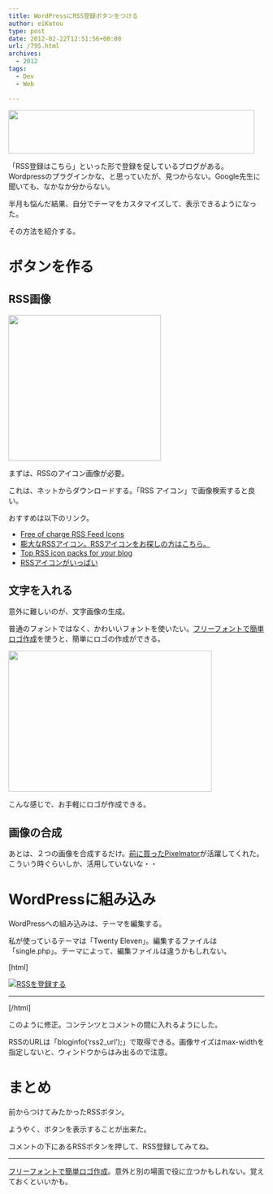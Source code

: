 ```yaml
---
title: WordPressにRSS登録ボタンをつける
author: eiKatou
type: post
date: 2012-02-22T12:51:56+00:00
url: /795.html
archives:
  - 2012
tags:
  - Dev
  - Web

---
```

<img src="http://eikatou.net/blog/wp-content/uploads/2012/02/rss-info.png" alt="" title="RSSの登録" width="484" height="86" class="alignnone size-full wp-image-776" srcset="/uploads/2012/02/rss-info.png 484w, /uploads/2012/02/rss-info-300x53.png 300w" sizes="(max-width: 484px) 100vw, 484px" />

「RSS登録はこちら」といった形で登録を促しているブログがある。Wordpressのプラグインかな、と思っていたが、見つからない。Google先生に聞いても、なかなか分からない。

半月も悩んだ結果、自分でテーマをカスタマイズして、表示できるようになった。

その方法を紹介する。

<!--more-->

# ボタンを作る

## RSS画像

[<img src="http://eikatou.net/blog/wp-content/uploads/2012/02/201202_wprss-300x287.jpg" alt="" title="201202_wprss" width="300" height="287" class="alignnone size-medium wp-image-828" srcset="/uploads/2012/02/201202_wprss-300x287.jpg 300w, /uploads/2012/02/201202_wprss-313x300.jpg 313w, /uploads/2012/02/201202_wprss.jpg 350w" sizes="(max-width: 300px) 100vw, 300px" />][1]
  
まずは、RSSのアイコン画像が必要。
  
これは、ネットからダウンロードする。「RSS アイコン」で画像検索すると良い。

おすすめは以下のリンク。

  * [Free of charge RSS Feed Icons][2]
  * [膨大なRSSアイコン。RSSアイコンをお探しの方はこちら。][3]
  * [Top RSS icon packs for your blog][4]
  * [RSSアイコンがいっぱい][5]

## 文字を入れる

意外に難しいのが、文字画像の生成。
  
普通のフォントではなく、かわいいフォントを使いたい。[フリーフォントで簡単ロゴ作成][6]を使うと、簡単にロゴの作成ができる。

[<img src="http://eikatou.net/blog/wp-content/uploads/2012/02/201202_fontlogo.jpg" alt="" title="201202_fontlogo" width="400" height="278" class="alignnone size-full wp-image-814" srcset="/uploads/2012/02/201202_fontlogo.jpg 400w, /uploads/2012/02/201202_fontlogo-300x208.jpg 300w" sizes="(max-width: 400px) 100vw, 400px" />][7]
  
こんな感じで、お手軽にロゴが作成できる。 

## 画像の合成

あとは、２つの画像を合成するだけ。[前に買ったPixelmator][8]が活躍してくれた。こういう時ぐらいしか、活用していないな・・

# WordPressに組み込み

WordPressへの組み込みは、テーマを編集する。

私が使っているテーマは「Twenty Eleven」。編集するファイルは「single.php」。テーマによって、編集ファイルは違うかもしれない。

[html]
  
<?php get\_template\_part( &#8216;content&#8217;, &#8216;single&#8217; ); ?>

<div style="width:auto;margin: 0 auto;">
  
<a href="<?php bloginfo(&#8216;rss2\_url&#8217;); ?>" title="<?php \_e(&#8216;Syndicate this site using RSS&#8217;); ?>">
  
<img style="max-width: 97.5%;" src="http://eikatou.net/blog/wp-content/uploads/2012/02/rss-info.png" alt="RSSを登録する" title="RSSを登録する" />
  
</a>
  
</div>
  
<hr>
  
<?php comments_template( &#8221;, true ); ?>

[/html]
  
このように修正。コンテンツとコメントの間に入れるようにした。
  
RSSのURLは「bloginfo(&#8216;rss2_url&#8217;);」で取得できる。画像サイズはmax-widthを指定しないと、ウィンドウからはみ出るので注意。 

# まとめ

前からつけてみたかったRSSボタン。
  
ようやく、ボタンを表示することが出来た。

コメントの下にあるRSSボタンを押して、RSS登録してみてね。

* * *

[フリーフォントで簡単ロゴ作成][6]。意外と別の場面で役に立つかもしれない。覚えておくといいかも。

 [1]: http://nam0.deviantart.com/art/Rss-Icons-Orb-v2-41870546
 [2]: http://malevi4.wordpress.com/2008/05/09/free-of-charge-rss-feed-icons/
 [3]: http://e0166.blog89.fc2.com/blog-entry-298.html
 [4]: http://smashingwebs.com/2010/04/top-rss-icon-packs-for-your-blog/
 [5]: http://www.designwalker.com/seed/2007/11/rss-icon.html
 [6]: http://lightbox.on.coocan.jp/html/fontImage.php
 [7]: http://eikatou.net/blog/wp-content/uploads/2012/02/201202_fontlogo.jpg
 [8]: http://eikatou.net/blog/2011/11/buy-pixelmator/
